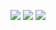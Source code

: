 ![](https://img.shields.io/github/actions/workflow/status/codeneuroio/quickscore/ci.yml)
![](https://img.shields.io/badge/code%20style-black-000000.svg)
![](https://img.shields.io/badge/license-MIT-blue)

